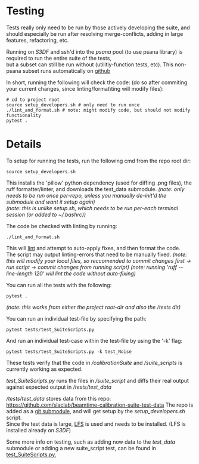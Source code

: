 # Testing

Tests really only need to be run by those actively developing the suite, and should especially be run after 
resolving merge-conflicts, adding in large features, refactoring, etc.  

Running on _S3DF_ and ssh'd into the _psana_ pool (to use psana library) is required to run the entire suite of the tests,  
but a subset can still be run without (utilitiy-function tests, etc).
This non-psana subset runs automatically on [github](https://github.com/slaclab/beamtime-calibration-suite/actions/workflows/run-tests.yml)

In short, running the following will check the code: (do so after commiting your current changes, since linting/format\ting will modify files):
```
# cd to project root
source setup_developers.sh # only need to run once
./lint_and_format.sh # note: might modify code, but should not modify functionality
pytest .
```

# Details

To setup for running the tests, run the following cmd from the repo root dir:
```
source setup_developers.sh
```
This installs the 'pillow' python dependency (used for diffing .png files), the ruff formatter/linter, and downloads the test_data submodule. 
_(note: only needs to be run once per-repo, unless you manually de-init'd the submodule and want it setup again)_  
_(note: this is unlike setup.sh, which needs to be run per-each terminal session (or added to ~/.bashrc))_  


The code be checked with linting by running:
```
./lint_and_format.sh
```
This will [lint](https://en.wikipedia.org/wiki/Lint_(software)) and attempt to auto-apply fixes, and then format the code.  
The script may output linting-errors that need to be manually fixed. 
_(note: this will modify your local files, so reccomended to commit changes first -> run script -> commit changes from running script)_
_(note: running 'ruff --line-length 120' will lint the code without auto-fixing)_


You can run all the tests with the following:
```
pytest .
```
_(note: this works from either the project root-dir and also the /tests dir)_


You can run an individual test-file by specifying the path:
```
pytest tests/test_SuiteScripts.py
```

And run an individual test-case within the test-file by using the '-k' flag:
```
pytest tests/test_SuiteScripts.py -k test_Noise
```

These tests verify that the code in _/calibrationSuite_ and _/suite\_scripts_ is currently working as expected.  

_test\_SuiteScripts.py_ runs the files in _/suite\_script_ and diffs their real output against expected output in _/tests/test\_data_  

_/tests/test\_data_ stores data from this repo: <https://github.com/slaclab/beamtime-calibration-suite-test-data>
The repo is added as a [git submodule](https://gist.github.com/gitaarik/8735255), and will get setup by the _setup_developers.sh_ script.  
Since the test data is large, [LFS](https://docs.github.com/en/repositories/working-with-files/managing-large-files/installing-git-large-file-storage) is used and needs to be installed. (LFS is installed already on _S3DF_)  


Some more info on testing, such as adding now data to the _test\_data_ submodule or adding a new suite_script test, can be found in [test_SuiteScripts.py.](https://github.com/slaclab/beamtime-calibration-suite/blob/development/tests/test_SuiteScripts.py)
